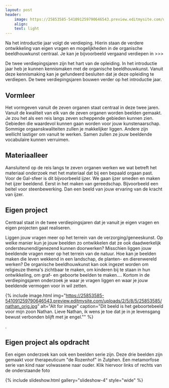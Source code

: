 ```yaml
---
layout: post
header:
    image: https://25853585-541091259790646543.preview.editmysite.com/uploads/2/5/8/5/25853585/header-0_orig.jpg
    align:
    text: light
---
```

Na het introductie jaar volgt de verdieping. Hierin staan de verdere ontwikkeling van eigen vragen en mogelijkheden in de organische beeldhouwkunst centraal. Je kan je bijvoorbeeld vergaand verdiepen in >>>


De twee verdiepingsjaren zijn het hart van de opleiding.
In het introductie jaar heb je kunnen kennismaken met de organische beeldhouwkunst. Vanuit deze kennismaking kan je gefundeerd besluiten dat je deze opleiding te verdiepen. De twee verdiepingsjaren bouwen verder op het introductie jaar.


## Vormleer

Het vormgeven vanuit de zeven organen staat centraal in deze twee jaren. Vanuit de kwaliteit van elk van de zeven organen worden beelden gemaakt. Je zou het als een reis langs zeven scheppende gebieden kunnen zien. Gebieden die waardevol kunnen gaan worden voor jouw kunstenaarschap. Sommige orgaanskwaliteiten zullen je makkelijker liggen. Andere zijn wellicht lastiger om vanuit te werken. Samen zullen ze jouw beeldende vocabulaire kunnen verruimen.


## Materiaalleer
Aansluitend op de reis langs te zeven organen werken we wat betreft het materiaal onderzoek met het materiaal dat bij een bepaald orgaan past.
Voor de Gal-sfeer is dit bijvoorbeeld ijzer. We gaan ijzer smeden en maken het ijzer beeldend. Eerst in het maken van gereedschap. Bijvoorbeeld een beitel voor steenbewerking. Dan een beeld van jouw ervaring van de kracht van ijzer.



## Eigen project

Centraal staat in de twee verdiepingsjaren dat je vanuit je eigen vragen en eigen projecten gaat realiseren.

Liggen jouw vragen meer op het terrein van de verzorging/geneeskunst. Op welke manier kun je jouw beelden zo ontwikkelen dat ze ook daadwerkelijk ondersteunend/genezend kunnen doorwerken?
Misschien liggen jouw beeldende vragen meer op het terrein van de natuur. Hoe kan je beelden maken die leven wekkend in een landschap, de planten- en dierenwereld werken?
De organische beeldhouwkunst kan ook ingezet worden om religieuze thema's zichtbaar te maken, om kinderen bij te staan in hun ontwikkeling, om graf- en geboorte beelden te maken....
Kortom in de verdiepingsjaren onderzoek je waar je vragen liggen en waar je jouw beeldende vermogen voor in wil zetten.



{% include image.html img="https://25853585-541091259790646543.preview.editmysite.com/uploads/2/5/8/5/25853585/nathan_orig.jpg" alt="Alt for image" caption="Dit beeld is het geboortebeeld voor mijn zoon Nathan.
Lieve Nathan, ik wens je toe dat je in je levensgang bewust verbonden blijft met je engel."" %}

.


## Eigen project als opdracht
Een eigen onderzoek kan ook een beelden serie zijn. Deze drie beelden zijn gemaakt voor therapeuticum "de Rozenhof" in Zutphen. Een metamorfose serie van kind naar volwassene naar ouder.
Klik hiervoor links of rechts van de onderstaande foto


{% include slideshow.html gallery="slideshow-4" style="wide" %}
